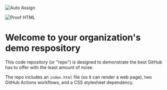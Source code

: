![Auto Assign](https://github.com/idk-apple/demo-repository/actions/workflows/auto-assign.yml/badge.svg)

![Proof HTML](https://github.com/idk-apple/demo-repository/actions/workflows/proof-html.yml/badge.svg)

# Welcome to your organization's demo respository
This code repository (or "repo") is designed to demonstrate the best GitHub has to offer with the least amount of noise.

The repo includes an `index.html` file (so it can render a web page), two GitHub Actions workflows, and a CSS stylesheet dependency.
